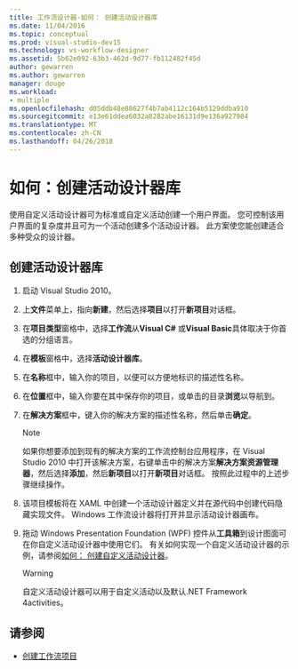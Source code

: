 ```yaml
---
title: 工作流设计器-如何： 创建活动设计器库
ms.date: 11/04/2016
ms.topic: conceptual
ms.prod: visual-studio-dev15
ms.technology: vs-workflow-designer
ms.assetid: 5b62e092-63b3-462d-9d77-fb112482f45d
author: gewarren
ms.author: gewarren
manager: douge
ms.workload:
- multiple
ms.openlocfilehash: d05ddb48e88627f4b7ab4112c164b5129ddba910
ms.sourcegitcommit: e13e61ddea6032a8282abe16131d9e136a927984
ms.translationtype: MT
ms.contentlocale: zh-CN
ms.lasthandoff: 04/26/2018
---
```

# <a name="how-to-create-an-activity-designer-library"></a>如何：创建活动设计器库
使用自定义活动设计器可为标准或自定义活动创建一个用户界面。 您可控制该用户界面的复杂度并且可为一个活动创建多个活动设计器。 此方案使您能创建适合多种受众的设计器。

## <a name="to-create-an-activity-designer-library"></a>创建活动设计器库

1.  启动 Visual Studio 2010。

2.  上**文件**菜单上，指向**新建**，然后选择**项目**以打开**新项目**对话框。

3.  在**项目类型**窗格中，选择**工作流**从**Visual C#** 或**Visual Basic**具体取决于你首选的分组语言。

4.  在**模板**窗格中，选择**活动设计器库**。

5.  在**名称**框中，输入你的项目，以便可以方便地标识的描述性名称。

6.  在**位置**框中，输入你要在其中保存你的项目，或单击的目录**浏览**以导航到。

7.  在**解决方案**框中，键入你的解决方案的描述性名称，然后单击**确定**。

    > [!NOTE]
    > 如果你想要添加到现有的解决方案的工作流控制台应用程序，在 Visual Studio 2010 中打开该解决方案，右键单击中的解决方案**解决方案资源管理器**，然后选择**添加**，然后**新项目**以打开**新项目**对话框。 按照此过程中的上述步骤继续操作。

8.  该项目模板将在 XAML 中创建一个活动设计器定义并在源代码中创建代码隐藏实现文件。 Windows 工作流设计器将打开并显示活动设计器画布。

9. 拖动 Windows Presentation Foundation (WPF) 控件从**工具箱**到设计图面可在你自定义活动设计器中使用它们。  有关如何实现一个自定义活动设计器的示例，请参阅[如何： 创建自定义活动设计器](/dotnet/framework/windows-workflow-foundation/how-to-create-a-custom-activity-designer)。

    > [!WARNING]
    > 自定义活动设计器可以用于自定义活动以及默认.NET Framework 4activities。

## <a name="see-also"></a>请参阅

- [创建工作流项目](../workflow-designer/creating-a-workflow-project.md)